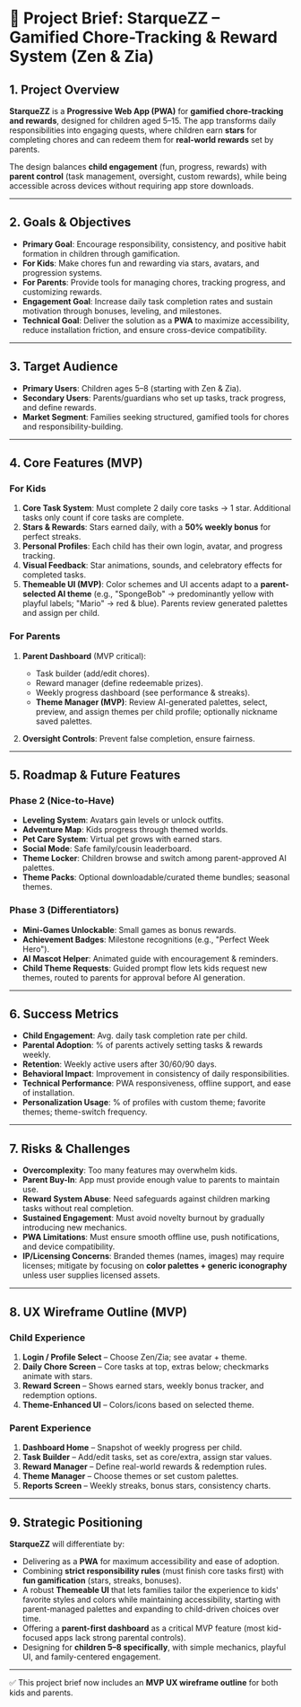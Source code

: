 # 📑 Project Brief: **StarqueZZ** – Gamified Chore-Tracking & Reward System (Zen & Zia)

## 1. Project Overview

**StarqueZZ** is a **Progressive Web App (PWA)** for **gamified chore-tracking and rewards**, designed for children aged 5–15. The app transforms daily responsibilities into engaging quests, where children earn **stars** for completing chores and can redeem them for **real-world rewards** set by parents.

The design balances **child engagement** (fun, progress, rewards) with **parent control** (task management, oversight, custom rewards), while being accessible across devices without requiring app store downloads.

---

## 2. Goals & Objectives

* **Primary Goal**: Encourage responsibility, consistency, and positive habit formation in children through gamification.
* **For Kids**: Make chores fun and rewarding via stars, avatars, and progression systems.
* **For Parents**: Provide tools for managing chores, tracking progress, and customizing rewards.
* **Engagement Goal**: Increase daily task completion rates and sustain motivation through bonuses, leveling, and milestones.
* **Technical Goal**: Deliver the solution as a **PWA** to maximize accessibility, reduce installation friction, and ensure cross-device compatibility.

---

## 3. Target Audience

* **Primary Users**: Children ages 5–8 (starting with Zen & Zia).
* **Secondary Users**: Parents/guardians who set up tasks, track progress, and define rewards.
* **Market Segment**: Families seeking structured, gamified tools for chores and responsibility-building.

---

## 4. Core Features (MVP)

### For Kids

1. **Core Task System**: Must complete 2 daily core tasks → 1 star. Additional tasks only count if core tasks are complete.
2. **Stars & Rewards**: Stars earned daily, with a **50% weekly bonus** for perfect streaks.
3. **Personal Profiles**: Each child has their own login, avatar, and progress tracking.
4. **Visual Feedback**: Star animations, sounds, and celebratory effects for completed tasks.
5. **Themeable UI (MVP)**: Color schemes and UI accents adapt to a **parent-selected AI theme** (e.g., "SpongeBob" → predominantly yellow with playful labels; "Mario" → red & blue). Parents review generated palettes and assign per child.

### For Parents

1. **Parent Dashboard** (MVP critical):

   * Task builder (add/edit chores).
   * Reward manager (define redeemable prizes).
   * Weekly progress dashboard (see performance & streaks).
   * **Theme Manager (MVP)**: Review AI-generated palettes, select, preview, and assign themes per child profile; optionally nickname saved palettes.
2. **Oversight Controls**: Prevent false completion, ensure fairness.

---

## 5. Roadmap & Future Features

### Phase 2 (Nice-to-Have)

* **Leveling System**: Avatars gain levels or unlock outfits.
* **Adventure Map**: Kids progress through themed worlds.
* **Pet Care System**: Virtual pet grows with earned stars.
* **Social Mode**: Safe family/cousin leaderboard.
* **Theme Locker**: Children browse and switch among parent-approved AI palettes.
* **Theme Packs**: Optional downloadable/curated theme bundles; seasonal themes.

### Phase 3 (Differentiators)

* **Mini-Games Unlockable**: Small games as bonus rewards.
* **Achievement Badges**: Milestone recognitions (e.g., "Perfect Week Hero").
* **AI Mascot Helper**: Animated guide with encouragement & reminders.
* **Child Theme Requests**: Guided prompt flow lets kids request new themes, routed to parents for approval before AI generation.

---

## 6. Success Metrics

* **Child Engagement**: Avg. daily task completion rate per child.
* **Parental Adoption**: % of parents actively setting tasks & rewards weekly.
* **Retention**: Weekly active users after 30/60/90 days.
* **Behavioral Impact**: Improvement in consistency of daily responsibilities.
* **Technical Performance**: PWA responsiveness, offline support, and ease of installation.
* **Personalization Usage**: % of profiles with custom theme; favorite themes; theme-switch frequency.

---

## 7. Risks & Challenges

* **Overcomplexity**: Too many features may overwhelm kids.
* **Parent Buy-In**: App must provide enough value to parents to maintain use.
* **Reward System Abuse**: Need safeguards against children marking tasks without real completion.
* **Sustained Engagement**: Must avoid novelty burnout by gradually introducing new mechanics.
* **PWA Limitations**: Must ensure smooth offline use, push notifications, and device compatibility.
* **IP/Licensing Concerns**: Branded themes (names, images) may require licenses; mitigate by focusing on **color palettes + generic iconography** unless user supplies licensed assets.

---

## 8. UX Wireframe Outline (MVP)

### Child Experience

1. **Login / Profile Select** – Choose Zen/Zia; see avatar + theme.
2. **Daily Chore Screen** – Core tasks at top, extras below; checkmarks animate with stars.
3. **Reward Screen** – Shows earned stars, weekly bonus tracker, and redemption options.
4. **Theme-Enhanced UI** – Colors/icons based on selected theme.

### Parent Experience

1. **Dashboard Home** – Snapshot of weekly progress per child.
2. **Task Builder** – Add/edit tasks, set as core/extra, assign star values.
3. **Reward Manager** – Define real-world rewards & redemption rules.
4. **Theme Manager** – Choose themes or set custom palettes.
5. **Reports Screen** – Weekly streaks, bonus stars, consistency charts.

---

## 9. Strategic Positioning

**StarqueZZ** will differentiate by:

* Delivering as a **PWA** for maximum accessibility and ease of adoption.
* Combining **strict responsibility rules** (must finish core tasks first) with **fun gamification** (stars, streaks, bonuses).
* A robust **Themeable UI** that lets families tailor the experience to kids' favorite styles and colors while maintaining accessibility, starting with parent-managed palettes and expanding to child-driven choices over time.
* Offering a **parent-first dashboard** as a critical MVP feature (most kid-focused apps lack strong parental controls).
* Designing for **children 5–8 specifically**, with simple mechanics, playful UI, and family-centered engagement.

---

✅ This project brief now includes an **MVP UX wireframe outline** for both kids and parents.
